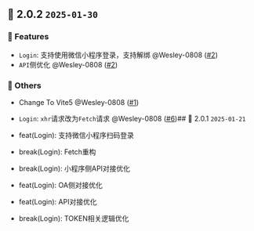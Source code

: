 ## 🌈 2.0.2 `2025-01-30`
### 🚀 Features
- `Login`: 支持使用微信小程序登录，支持解绑 @Wesley-0808 ([#2](https://github.com/Wesley-0808/MTB-SSO/pull/2))
- `API`侧优化 @Wesley-0808 ([#2](https://github.com/Wesley-0808/MTB-SSO/pull/2))
### 🚧 Others
- Change To Vite5 @Wesley-0808 ([#1](https://github.com/Wesley-0808/MTB-SSO/pull/1))
- `Login`: `xhr`请求改为`Fetch`请求 @Wesley-0808 ([#6](https://github.com/Wesley-0808/MTB-SSO/pull/6))## 🌈 2.0.1 `2025-01-21`

- feat(Login): 支持微信小程序扫码登录
- break(Login): Fetch重构
- break(Login): 小程序侧API对接优化
- feat(Login): OA侧对接优化
- feat(Login): API对接优化
- break(Login): TOKEN相关逻辑优化
